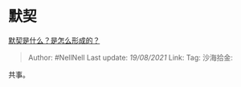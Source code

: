 # 默契

[默契是什么？是怎么形成的？](https://www.zhihu.com/question/20349170/answer/1653892037)

> Author: #NellNell
> Last update: *19/08/2021*
> Link:
> Tag:
> 沙海拾金:

共事。
